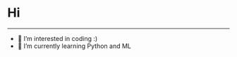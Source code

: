 # Hi
_____________________________________________________________________________
- 👀 I’m interested in coding :)
- 🌱 I’m currently learning Python and ML
